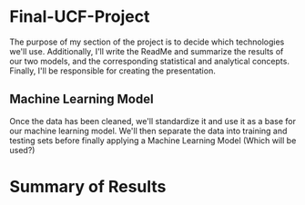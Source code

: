 # Final-UCF-Project

The purpose of my section of the project is to decide which technologies we'll use. Additionally, I'll write the ReadMe and summarize the results of our two models, and the corresponding statistical and analytical concepts. Finally, I'll be responsible for creating the presentation. 

## Machine Learning Model

Once the data has been cleaned, we'll standardize it and use it as a base for our machine learning model. We'll then separate the data into training and testing sets before finally applying a Machine Learning Model (Which will be used?)

# Summary of Results


